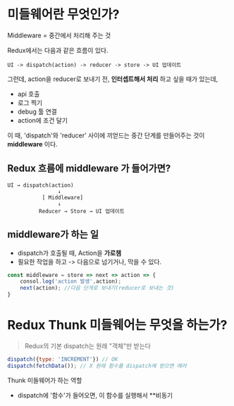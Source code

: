 # 미들웨어란 무엇인가?
Middleware = 중간에서 처리해 주는 것

Redux에서는 다음과 같은 흐름이 있다.
```
UI -> dispatch(action) -> reducer -> store -> UI 업데이트
```

그런데, action을 reducer로 보내기 전, **인터셉트해서 처리** 하고 싶을 때가 있는데,
- api 호출
- 로그 찍기
- debug 툴 연결
- action에 조건 달기

이 때, 'dispatch'와 'reducer' 사이에 끼얻드는 중간 단계를 만들어주는 것이 **middleware** 이다.

## Redux 흐름에 middleware 가 들어가면?
```
UI → dispatch(action)
                ↓
           [ Middleware]
                ↓
          Reducer → Store → UI 업데이트
```

## middleware가 하는 일

- dispatch가 호출될 때, Action을 **가로챔**
- 필요한 작업을 하고 -> 다음으로 넘기거나, 막을 수 있다.
```js
const middleware = store => next => action => {
	consol.log('action 발생',action);
	next(action); //다음 단게로 보내기(reducer로 보내는 것)
}
```


# Redux Thunk 미들웨어는 무엇을 하는가?
> Redux의 기본 dispatch는 원래 "객체"만 받는다

```js
dispatch({type: 'INCREMENT'}) // OK
dispatch(fetchData()); // X 원래 함수를 dispatch에 받으면 에러
```

Thunk 미들웨어가 하는 역할
- dispatch에 '함수'가 들어오면, 이 함수를 실행해서 **비동기 